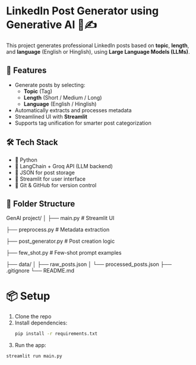 # LinkedIn Post Generator using Generative AI 🧠✍️

This project generates professional LinkedIn posts based on **topic**, **length**, and **language** (English or Hinglish), using **Large Language Models (LLMs)**.

## 🚀 Features

- Generate posts by selecting:
  - **Topic** (Tag)
  - **Length** (Short / Medium / Long)
  - **Language** (English / Hinglish)
- Automatically extracts and processes metadata
- Streamlined UI with **Streamlit**
- Supports tag unification for smarter post categorization

## 🛠️ Tech Stack

- 🐍 Python
- 🧠 LangChain + Groq API (LLM backend)
- 📄 JSON for post storage
- 🎨 Streamlit for user interface
- 🔄 Git & GitHub for version control

## 📂 Folder Structure
GenAI project/
│
├── main.py # Streamlit UI

├── preprocess.py # Metadata extraction

├── post_generator.py # Post creation logic

├── few_shot.py # Few-shot prompt examples

├── data/
│ ├── raw_posts.json
│ └── processed_posts.json
├── .gitignore
└── README.md

# 📦 Setup

1. Clone the repo
2. Install dependencies:
   ```bash
   pip install -r requirements.txt

3. Run the app:
```bash
streamlit run main.py

